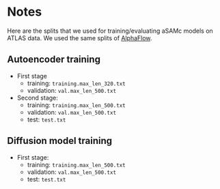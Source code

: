 # Notes
Here are the splits that we used for training/evaluating aSAMc models on ATLAS data. We used the same splits of [AlphaFlow](https://github.com/bjing2016/alphaflow).
## Autoencoder training
* First stage
  * training: `training.max_len_320.txt`
  * validation: `val.max_len_500.txt`
* Second stage:
  * training: `training.max_len_500.txt`
  * validation: `val.max_len_500.txt`
  * test: `test.txt`
## Diffusion model training
* First stage:
  * training: `training.max_len_500.txt`
  * validation: `val.max_len_500.txt`
  * test: `test.txt`